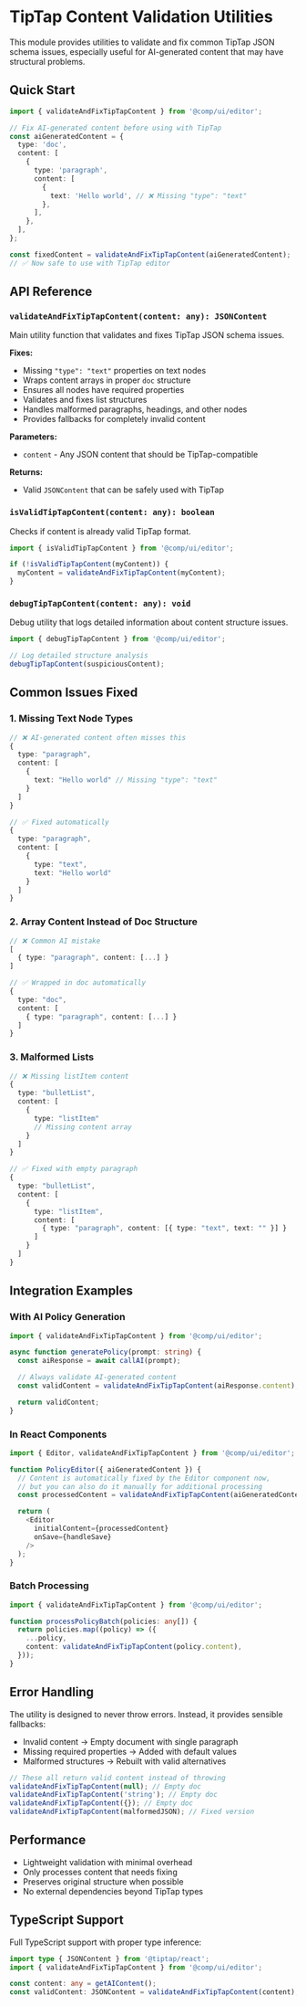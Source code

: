 # TipTap Content Validation Utilities

This module provides utilities to validate and fix common TipTap JSON schema issues, especially useful for AI-generated content that may have structural problems.

## Quick Start

```typescript
import { validateAndFixTipTapContent } from '@comp/ui/editor';

// Fix AI-generated content before using with TipTap
const aiGeneratedContent = {
  type: 'doc',
  content: [
    {
      type: 'paragraph',
      content: [
        {
          text: 'Hello world', // ❌ Missing "type": "text"
        },
      ],
    },
  ],
};

const fixedContent = validateAndFixTipTapContent(aiGeneratedContent);
// ✅ Now safe to use with TipTap editor
```

## API Reference

### `validateAndFixTipTapContent(content: any): JSONContent`

Main utility function that validates and fixes TipTap JSON schema issues.

**Fixes:**

- Missing `"type": "text"` properties on text nodes
- Wraps content arrays in proper `doc` structure
- Ensures all nodes have required properties
- Validates and fixes list structures
- Handles malformed paragraphs, headings, and other nodes
- Provides fallbacks for completely invalid content

**Parameters:**

- `content` - Any JSON content that should be TipTap-compatible

**Returns:**

- Valid `JSONContent` that can be safely used with TipTap

### `isValidTipTapContent(content: any): boolean`

Checks if content is already valid TipTap format.

```typescript
import { isValidTipTapContent } from '@comp/ui/editor';

if (!isValidTipTapContent(myContent)) {
  myContent = validateAndFixTipTapContent(myContent);
}
```

### `debugTipTapContent(content: any): void`

Debug utility that logs detailed information about content structure issues.

```typescript
import { debugTipTapContent } from '@comp/ui/editor';

// Log detailed structure analysis
debugTipTapContent(suspiciousContent);
```

## Common Issues Fixed

### 1. Missing Text Node Types

```typescript
// ❌ AI-generated content often misses this
{
  type: "paragraph",
  content: [
    {
      text: "Hello world" // Missing "type": "text"
    }
  ]
}

// ✅ Fixed automatically
{
  type: "paragraph",
  content: [
    {
      type: "text",
      text: "Hello world"
    }
  ]
}
```

### 2. Array Content Instead of Doc Structure

```typescript
// ❌ Common AI mistake
[
  { type: "paragraph", content: [...] }
]

// ✅ Wrapped in doc automatically
{
  type: "doc",
  content: [
    { type: "paragraph", content: [...] }
  ]
}
```

### 3. Malformed Lists

```typescript
// ❌ Missing listItem content
{
  type: "bulletList",
  content: [
    {
      type: "listItem"
      // Missing content array
    }
  ]
}

// ✅ Fixed with empty paragraph
{
  type: "bulletList",
  content: [
    {
      type: "listItem",
      content: [
        { type: "paragraph", content: [{ type: "text", text: "" }] }
      ]
    }
  ]
}
```

## Integration Examples

### With AI Policy Generation

```typescript
import { validateAndFixTipTapContent } from '@comp/ui/editor';

async function generatePolicy(prompt: string) {
  const aiResponse = await callAI(prompt);

  // Always validate AI-generated content
  const validContent = validateAndFixTipTapContent(aiResponse.content);

  return validContent;
}
```

### In React Components

```typescript
import { Editor, validateAndFixTipTapContent } from '@comp/ui/editor';

function PolicyEditor({ aiGeneratedContent }) {
  // Content is automatically fixed by the Editor component now,
  // but you can also do it manually for additional processing
  const processedContent = validateAndFixTipTapContent(aiGeneratedContent);

  return (
    <Editor
      initialContent={processedContent}
      onSave={handleSave}
    />
  );
}
```

### Batch Processing

```typescript
import { validateAndFixTipTapContent } from '@comp/ui/editor';

function processPolicyBatch(policies: any[]) {
  return policies.map((policy) => ({
    ...policy,
    content: validateAndFixTipTapContent(policy.content),
  }));
}
```

## Error Handling

The utility is designed to never throw errors. Instead, it provides sensible fallbacks:

- Invalid content → Empty document with single paragraph
- Missing required properties → Added with default values
- Malformed structures → Rebuilt with valid alternatives

```typescript
// These all return valid content instead of throwing
validateAndFixTipTapContent(null); // Empty doc
validateAndFixTipTapContent('string'); // Empty doc
validateAndFixTipTapContent({}); // Empty doc
validateAndFixTipTapContent(malformedJSON); // Fixed version
```

## Performance

- Lightweight validation with minimal overhead
- Only processes content that needs fixing
- Preserves original structure when possible
- No external dependencies beyond TipTap types

## TypeScript Support

Full TypeScript support with proper type inference:

```typescript
import type { JSONContent } from '@tiptap/react';
import { validateAndFixTipTapContent } from '@comp/ui/editor';

const content: any = getAIContent();
const validContent: JSONContent = validateAndFixTipTapContent(content);
```
